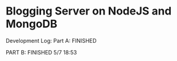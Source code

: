 # Blogging Server on NodeJS and MongoDB

Development Log:
Part A: FINISHED

PART B: FINISHED 5/7 18:53

